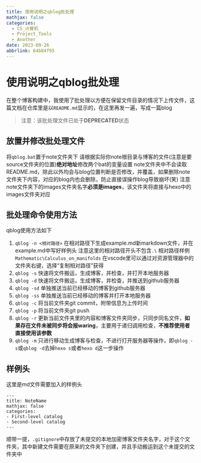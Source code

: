 ```yaml
---
title: 使用说明之qblog批处理
mathjax: false
categories:
  - CS_计算机
  - Project_Tools
  - Another
date: 2023-09-26
abbrlink: 64b84f95
---
```

# 使用说明之qblog批处理
在整个博客构建中，我使用了批处理以方便在保留文件目录的情况下上传文件，这篇文档在仓库里是以`README.md`显示的，在这里再发一遍，写成一篇blog

<!--more-->

> 注意：该批处理文件已处于**DEPRECATED**状态

## 放置并修改批处理文件
将`qblog.bat`置于note文件夹下
请根据实际你note根目录与博客的文件(注意是要source文件夹的位置)**绝对地址**修改两个bat的变量设置
note文件夹中不会读取README.md，除此以外均会与blog位置判断是否修改，并覆盖，如果删除note文件夹下内容，对应的blog内也会删除，防止直接误操作blog导致崩坏(笑)
注意note文件夹下的images文件夹名字**必须是images**，该文件夹将直接与hexo中的images文件夹对应

## 批处理命令使用方法
qblog使用方法如下
1. `qblog -n <相对路径>`
    在相对路径下生成example.md新markdown文件，并在example.md中写好样例头
    注意这里的相对路径开头不包含`.\`
    相对路径样例`Mathematic\Calculus_on_manifolds`
    在vscode里可以通过对资源管理器中的文件夹右键，选择“复制相对路径”获得 
2. `qblog -s`
    快速将文件搬运，生成博客，并检查，并打开本地服务器
3. `qblog -d`
    快速将文件搬运，生成博客，并检查，并推送到github服务器
4. `qblog -sd`
    单独推送当前已经移动的博客到github服务器
5. `qblog -ss`
    单独推送当前已经移动的博客并打开本地服务器
6. `qblog -c`
    将当前文件夹git commit，附带信息为上传时间
7. `qblog -p`
    将当前文件夹git push
8. `qblog -r`
    更新当前文件夹里的内容和博客文件夹同步，只同步同名文件，**如果存在文件未被同步将会报waring**，主要用于递归调用检查，**不推荐使用者直接使用该参数**
9. `qblog -m`
    只进行移动生成博客与检查，不进行打开服务器等操作，即`qblog -s`或`qblog -d`去掉`hexo s`或者`hexo d`这一步操作

## 样例头
这里是md文件需要加入的样例头

```
---
title: NoteName
mathjax: false
categories:
- First-level catalog
- Second-level catalog
---
```

顺带一提，`.gitignore`中存放了未提交的本地加密博客文件夹名字，对于这个文件夹，其中新建文件需要在原来的文件夹下创建，并且手动搬运到这个未提交的文件夹中